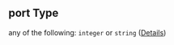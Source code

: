 ## port Type

any of the following: `integer` or `string` ([Details](values-1-properties-readinessprobe-properties-httpget-properties-port.md))
